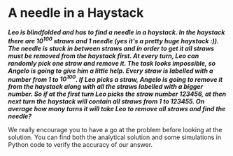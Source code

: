 # A needle in a Haystack

***Leo is blindfolded and has to find a needle in a haystack. In the haystack there are $10^{100}$ straws and 1 needle (yes it's a pretty huge haystack :)). The needle is stuck in between straws and in order to get it all straws must be removed from the haystack first.
At every turn, Leo can randomly pick one straw and remove it.
The task looks impossible, so Angelo is going to give him a little help. Every straw is labelled with a number from 1 to $10^{100}$. If Leo picks a straw, Angelo is going to remove it from the haystack along with all the straws labelled with a bigger number. So if at the first turn Leo picks the straw number 123456, at then next turn the haystack will contain all straws from 1 to 123455. On average how many turns it will take Leo to remove all straws and find the needle?***


We really encourage you to have a go at the problem before looking at the solution. You can find both the analytical solution and some simulations in Python code to verify the accuracy of our answer.
